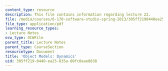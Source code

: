 ```yaml
---
content_type: resource
description: This file contains information regarding lecture 22.
file: /media/courses/6-170-software-studio-spring-2013/305ff2190440ea25835a80fc0eae8838_MIT6_170S13_22-objt-mdl-dyn.pdf
file_type: application/pdf
learning_resource_types:
- Lecture Notes
ocw_type: OCWFile
parent_title: Lecture Notes
parent_type: CourseSection
resourcetype: Document
title: 'Object Models: Dynamics'
uid: 305ff219-0440-ea25-835a-80fc0eae8838
---
```

